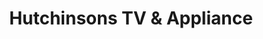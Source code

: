 ---
title: "Hutchinsons TV & Appliance"
url: /hillsboro/hutchinsons-tv-und-appliance/
shop: Elektronik
---